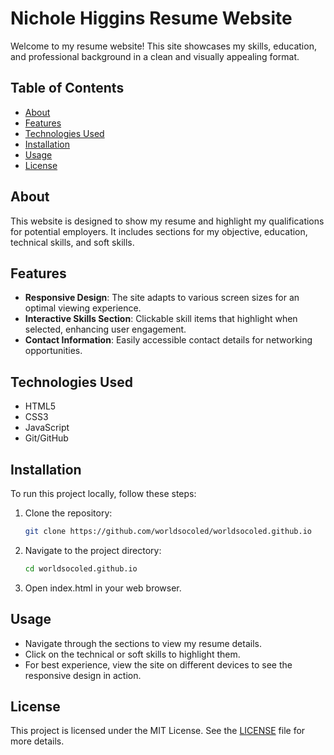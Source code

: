 # Nichole Higgins Resume Website

Welcome to my resume website! This site showcases my skills, education, and professional background in a clean and visually appealing format.

## Table of Contents

- [About](#about)
- [Features](#features)
- [Technologies Used](#technologies-used)
- [Installation](#installation)
- [Usage](#usage)
- [License](#license)

## About

This website is designed to show my resume and highlight my qualifications for potential employers. It includes sections for my objective, education, technical skills, and soft skills.

## Features

- **Responsive Design**: The site adapts to various screen sizes for an optimal viewing experience.
- **Interactive Skills Section**: Clickable skill items that highlight when selected, enhancing user engagement.
- **Contact Information**: Easily accessible contact details for networking opportunities.

## Technologies Used

- HTML5
- CSS3
- JavaScript
- Git/GitHub

## Installation

To run this project locally, follow these steps:

1. Clone the repository:
   ```bash
   git clone https://github.com/worldsocoled/worldsocoled.github.io

2. Navigate to the project directory:
   ```bash
   cd worldsocoled.github.io
3. Open index.html in your web browser.

## Usage

- Navigate through the sections to view my resume details.
- Click on the technical or soft skills to highlight them.
- For best experience, view the site on different devices to see the responsive design in action.

## License

This project is licensed under the MIT License. See the [LICENSE](LICENSE) file for more details.
